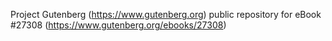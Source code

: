 Project Gutenberg (https://www.gutenberg.org) public repository for eBook #27308 (https://www.gutenberg.org/ebooks/27308)

